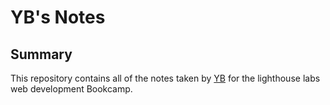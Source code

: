 # YB's Notes
## Summary
This repository contains all of the notes taken by [YB](https://github.com/YBYuan007) for the lighthouse labs web development Bookcamp. 
